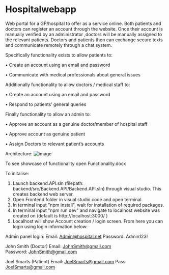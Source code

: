 # Hospitalwebapp
Web portal for a GP/hospital to offer as a service online. Both patients and doctors can register an account through the website. Once their account is manually verified by an administrator ,doctors will be manually assigned to the relevant patients. Doctors and patients then can exchange secure texts and communicate remotely through a chat system.

Specifically functionality exists to allow patients to:

•	Create an account using an email and password

•	Communicate with medical professionals about general issues

Additionally functionality to allow doctors / medical staff to:

•	Create an account using an email and password

•	Respond to patients’ general queries

Finally functionality to allow an admin to:

•	Approve an account as a genuine doctor/member of hospital staff

•	Approve account as genuine patient

•	Assign Doctors to relevant patient’s accounts

Architecture: ![image](https://github.com/GeorgeRobinson365/Hospital-Chat-App/assets/110357060/2ef1ea7e-7808-418c-b22a-2d6942506108)



To see showcase of functionality open Functionality.docx




To initalise: 
1. Launch backend.API.sln (filepath: backend/src/Backend.API/Backend.API.sln) through visual studio. This creates backend web server.
2. Open Frontend folder in visual studio code and open terminal. 
3. In terminal input "npm install", wait for installation of required packages.
4. In terminal input "npm run dev" and navigate to localhost website was created on (default is http://localhost:3000/ )
5. Localhost will show Account creation / login screen. From here you can login using login information below:

Admin panel login:
Email: Admin@hospital.net
Password: Admin123!

John Smith (Doctor)
Email: JohnSmith@gmail.com	
Password: JohnSmith@gmail.com 

Joel Smarts (Patient)
Email: JoelSmarts@gmail.com
Pass: JoelSmarts@gmail.com 
